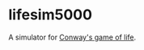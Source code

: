 # lifesim5000
A simulator for [Conway's game of life](https://en.wikipedia.org/wiki/Conway's_Game_of_Life).
